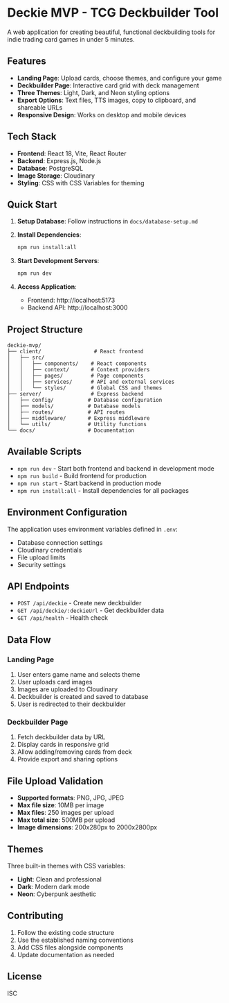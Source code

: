 # Deckie MVP - TCG Deckbuilder Tool

A web application for creating beautiful, functional deckbuilding tools for indie trading card games in under 5 minutes.

## Features

- **Landing Page**: Upload cards, choose themes, and configure your game
- **Deckbuilder Page**: Interactive card grid with deck management
- **Three Themes**: Light, Dark, and Neon styling options
- **Export Options**: Text files, TTS images, copy to clipboard, and shareable URLs
- **Responsive Design**: Works on desktop and mobile devices

## Tech Stack

- **Frontend**: React 18, Vite, React Router
- **Backend**: Express.js, Node.js
- **Database**: PostgreSQL
- **Image Storage**: Cloudinary
- **Styling**: CSS with CSS Variables for theming

## Quick Start

1. **Setup Database**: Follow instructions in `docs/database-setup.md`

2. **Install Dependencies**:
   ```bash
   npm run install:all
   ```

3. **Start Development Servers**:
   ```bash
   npm run dev
   ```

4. **Access Application**:
   - Frontend: http://localhost:5173
   - Backend API: http://localhost:3000

## Project Structure

```
deckie-mvp/
├── client/                 # React frontend
│   ├── src/
│   │   ├── components/    # React components
│   │   ├── context/       # Context providers
│   │   ├── pages/         # Page components
│   │   ├── services/      # API and external services
│   │   └── styles/        # Global CSS and themes
├── server/                # Express backend
│   ├── config/           # Database configuration
│   ├── models/           # Database models
│   ├── routes/           # API routes
│   ├── middleware/       # Express middleware
│   └── utils/            # Utility functions
└── docs/                 # Documentation
```

## Available Scripts

- `npm run dev` - Start both frontend and backend in development mode
- `npm run build` - Build frontend for production
- `npm run start` - Start backend in production mode
- `npm run install:all` - Install dependencies for all packages

## Environment Configuration

The application uses environment variables defined in `.env`:

- Database connection settings
- Cloudinary credentials
- File upload limits
- Security settings

## API Endpoints

- `POST /api/deckie` - Create new deckbuilder
- `GET /api/deckie/:deckieUrl` - Get deckbuilder data
- `GET /api/health` - Health check

## Data Flow

### Landing Page
1. User enters game name and selects theme
2. User uploads card images
3. Images are uploaded to Cloudinary
4. Deckbuilder is created and saved to database
5. User is redirected to their deckbuilder

### Deckbuilder Page
1. Fetch deckbuilder data by URL
2. Display cards in responsive grid
3. Allow adding/removing cards from deck
4. Provide export and sharing options

## File Upload Validation

- **Supported formats**: PNG, JPG, JPEG
- **Max file size**: 10MB per image
- **Max files**: 250 images per upload
- **Max total size**: 500MB per upload
- **Image dimensions**: 200x280px to 2000x2800px

## Themes

Three built-in themes with CSS variables:

- **Light**: Clean and professional
- **Dark**: Modern dark mode
- **Neon**: Cyberpunk aesthetic

## Contributing

1. Follow the existing code structure
2. Use the established naming conventions
3. Add CSS files alongside components
4. Update documentation as needed

## License

ISC